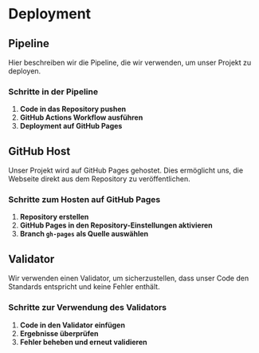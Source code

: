 # Deployment

## Pipeline

Hier beschreiben wir die Pipeline, die wir verwenden, um unser Projekt zu deployen.

### Schritte in der Pipeline

1. **Code in das Repository pushen**
2. **GitHub Actions Workflow ausführen**
3. **Deployment auf GitHub Pages**

## GitHub Host

Unser Projekt wird auf GitHub Pages gehostet. Dies ermöglicht uns, die Webseite direkt aus dem Repository zu veröffentlichen.

### Schritte zum Hosten auf GitHub Pages

1. **Repository erstellen**
2. **GitHub Pages in den Repository-Einstellungen aktivieren**
3. **Branch `gh-pages` als Quelle auswählen**

## Validator

Wir verwenden einen Validator, um sicherzustellen, dass unser Code den Standards entspricht und keine Fehler enthält.

### Schritte zur Verwendung des Validators

1. **Code in den Validator einfügen**
2. **Ergebnisse überprüfen**
3. **Fehler beheben und erneut validieren**

